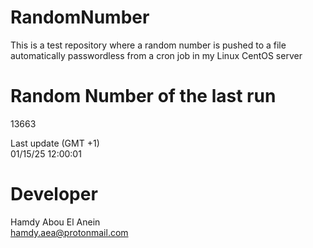 # RandomNumber    
This is a test repository where a random number is pushed to a file automatically passwordless from a cron job in my Linux CentOS server    
# Random Number of the last run   
13663
      
Last update (GMT +1)    
01/15/25 12:00:01
# Developer    
Hamdy Abou El Anein   
hamdy.aea@protonmail.com
